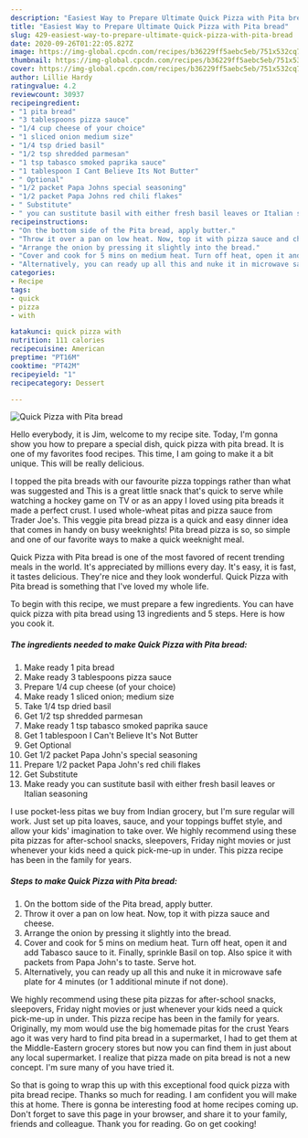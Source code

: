 ```yaml
---
description: "Easiest Way to Prepare Ultimate Quick Pizza with Pita bread"
title: "Easiest Way to Prepare Ultimate Quick Pizza with Pita bread"
slug: 429-easiest-way-to-prepare-ultimate-quick-pizza-with-pita-bread
date: 2020-09-26T01:22:05.827Z
image: https://img-global.cpcdn.com/recipes/b36229ff5aebc5eb/751x532cq70/quick-pizza-with-pita-bread-recipe-main-photo.jpg
thumbnail: https://img-global.cpcdn.com/recipes/b36229ff5aebc5eb/751x532cq70/quick-pizza-with-pita-bread-recipe-main-photo.jpg
cover: https://img-global.cpcdn.com/recipes/b36229ff5aebc5eb/751x532cq70/quick-pizza-with-pita-bread-recipe-main-photo.jpg
author: Lillie Hardy
ratingvalue: 4.2
reviewcount: 30937
recipeingredient:
- "1 pita bread"
- "3 tablespoons pizza sauce"
- "1/4 cup cheese of your choice"
- "1 sliced onion medium size"
- "1/4 tsp dried basil"
- "1/2 tsp shredded parmesan"
- "1 tsp tabasco smoked paprika sauce"
- "1 tablespoon I Cant Believe Its Not Butter"
- " Optional"
- "1/2 packet Papa Johns special seasoning"
- "1/2 packet Papa Johns red chili flakes"
- " Substitute"
- " you can sustitute basil with either fresh basil leaves or Italian seasoning"
recipeinstructions:
- "On the bottom side of the Pita bread, apply butter."
- "Throw it over a pan on low heat. Now, top it with pizza sauce and cheese."
- "Arrange the onion by pressing it slightly into the bread."
- "Cover and cook for 5 mins on medium heat. Turn off heat, open it and add Tabasco sauce to it. Finally, sprinkle Basil on top. Also spice it with packets from Papa John&#39;s to taste. Serve hot."
- "Alternatively, you can ready up all this and nuke it in microwave safe plate for 4 minutes (or 1 additional minute if not done)."
categories:
- Recipe
tags:
- quick
- pizza
- with

katakunci: quick pizza with 
nutrition: 111 calories
recipecuisine: American
preptime: "PT16M"
cooktime: "PT42M"
recipeyield: "1"
recipecategory: Dessert

---
```



![Quick Pizza with Pita bread](https://img-global.cpcdn.com/recipes/b36229ff5aebc5eb/751x532cq70/quick-pizza-with-pita-bread-recipe-main-photo.jpg)

Hello everybody, it is Jim, welcome to my recipe site. Today, I'm gonna show you how to prepare a special dish, quick pizza with pita bread. It is one of my favorites food recipes. This time, I am going to make it a bit unique. This will be really delicious.

I topped the pita breads with our favourite pizza toppings rather than what was suggested and This is a great little snack that&#39;s quick to serve while watching a hockey game on TV or as an appy I loved using pita breads it made a perfect crust. I used whole-wheat pitas and pizza sauce from Trader Joe&#39;s. This veggie pita bread pizza is a quick and easy dinner idea that comes in handy on busy weeknights! Pita bread pizza is so, so simple and one of our favorite ways to make a quick weeknight meal.

Quick Pizza with Pita bread is one of the most favored of recent trending meals in the world. It's appreciated by millions every day. It's easy, it is fast, it tastes delicious. They're nice and they look wonderful. Quick Pizza with Pita bread is something that I've loved my whole life.


To begin with this recipe, we must prepare a few ingredients. You can have quick pizza with pita bread using 13 ingredients and 5 steps. Here is how you cook it.

<!--inarticleads1-->

##### The ingredients needed to make Quick Pizza with Pita bread:

1. Make ready 1 pita bread
1. Make ready 3 tablespoons pizza sauce
1. Prepare 1/4 cup cheese (of your choice)
1. Make ready 1 sliced onion; medium size
1. Take 1/4 tsp dried basil
1. Get 1/2 tsp shredded parmesan
1. Make ready 1 tsp tabasco smoked paprika sauce
1. Get 1 tablespoon I Can&#39;t Believe It&#39;s Not Butter
1. Get  Optional
1. Get 1/2 packet Papa John&#39;s special seasoning
1. Prepare 1/2 packet Papa John&#39;s red chili flakes
1. Get  Substitute
1. Make ready  you can sustitute basil with either fresh basil leaves or Italian seasoning


I use pocket-less pitas we buy from Indian grocery, but I&#39;m sure regular will work. Just set up pita loaves, sauce, and your toppings buffet style, and allow your kids&#39; imagination to take over. We highly recommend using these pita pizzas for after-school snacks, sleepovers, Friday night movies or just whenever your kids need a quick pick-me-up in under. This pizza recipe has been in the family for years. 

<!--inarticleads2-->

##### Steps to make Quick Pizza with Pita bread:

1. On the bottom side of the Pita bread, apply butter.
1. Throw it over a pan on low heat. Now, top it with pizza sauce and cheese.
1. Arrange the onion by pressing it slightly into the bread.
1. Cover and cook for 5 mins on medium heat. Turn off heat, open it and add Tabasco sauce to it. Finally, sprinkle Basil on top. Also spice it with packets from Papa John&#39;s to taste. Serve hot.
1. Alternatively, you can ready up all this and nuke it in microwave safe plate for 4 minutes (or 1 additional minute if not done).


We highly recommend using these pita pizzas for after-school snacks, sleepovers, Friday night movies or just whenever your kids need a quick pick-me-up in under. This pizza recipe has been in the family for years. Originally, my mom would use the big homemade pitas for the crust Years ago it was very hard to find pita bread in a supermarket, I had to get them at the Middle-Eastern grocery stores but now you can find them in just about any local supermarket. I realize that pizza made on pita bread is not a new concept. I&#39;m sure many of you have tried it. 

So that is going to wrap this up with this exceptional food quick pizza with pita bread recipe. Thanks so much for reading. I am confident you will make this at home. There is gonna be interesting food at home recipes coming up. Don't forget to save this page in your browser, and share it to your family, friends and colleague. Thank you for reading. Go on get cooking!
